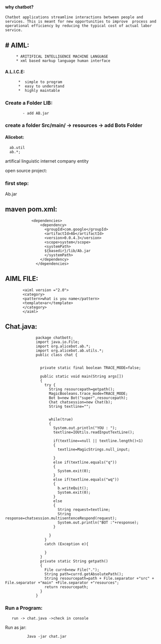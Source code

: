 #### why chatbot?

```
Chatbot applications streamline interactions between people and services. This is meant for new opportunities to improve  process and operational efficiency by reducing the typical cost of actual labor service.

```

## # AIML: 

         * ARITIFICAL INTELLIGENCE MACHINE LANGUAGE
         * xml based markup language human interface

#### A.L.I.C.E:

          *  simple to program
          *  easy to understand
          *  highly maintable
      

### Create a Folder LIB:

            - add AB.jar
          
### create a folder Src/main/  -> resources -> add Bots Folder
          

#### Alicebot:

      ab.util
      ab.*;

artifical linguistic internet company entity

open source project:

### first step:

  Ab.jar

## maven pom.xml:

                <dependencies>
                    <dependency>
                      <groupId>com.google</groupId>
                      <artifactId>Ab</artifactId>
                      <version>0.0.4.3</version>
                      <scope>system</scope>
                      <systemPath>
                      ${basedir}/lib/Ab.jar
                      </systemPath>
                    </dependency>
                  </dependencies>

 ## AIML FILE:
 
 
            <aiml version ="2.0">
            <category>
            <pattern>what is you name</pattern>
            <template>ar</template>
            </category>
            </aiml>
            
## Chat.java:

                  package chatbott;
                  import java.io.File;
                  import org.alicebot.ab.*;
                  import org.alicebot.ab.utils.*;
                  public class chat {


                    private static final boolean TRACE_MODE=false;

                    public static void main(String args[])
                    {
                      try {
                        String resourcepath=getpath();
                        MagicBooleans.trace_mode=TRACE_MODE;
                        Bot b=new Bot("super",resourcepath);
                        Chat chatsession=new Chat(b);
                        String textline="";


                        while(true)
                        {
                          System.out.println("YOU : ");
                          textline=IOUtils.readInputTextLine();

                          if(textline==null || textline.length()<1)
                          {
                            textline=MagicStrings.null_input;

                          }
                          else if(textline.equals("q"))
                          {
                            System.exit(0);
                          }
                          else if(textline.equals("wq"))
                          {
                            b.writeQuit();
                            System.exit(0);
                          }
                          else
                          {
                            String request=textline;
                            String response=chatsession.multisentenceRespond(request);
                            System.out.println("BOT :"+response);
                          }

                        }
                      }
                      catch (Exception e){

                      }
                    }
                    private static String getpath()
                    {
                      File currd=new File(".");
                      String path=currd.getAbsolutePath();
                      String resourcepath=path + File.separator +"src" + File.separator +"main" +File.separator +"resources";
                      return resourcepath;
                    }
                  }


### Run a Program:

       run -> chat.java ->check in console


Run as jar:

              Java -jar chat.jar
       
       
       



